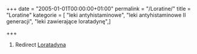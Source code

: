 +++
date = "2005-01-01T00:00:00+01:00"
permalink = "/Loratine/"
title = "Loratine"
kategorie = [ "leki antyhistaminowe", "leki antyhistaminowe II generacji", "leki zawierające loratadynę",]

+++

1.  Redirect [Loratadyna](/atopedia/Loratadyna "wikilink")
